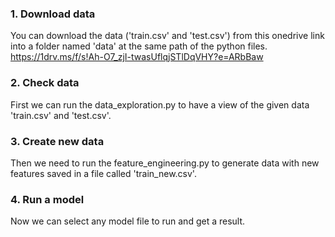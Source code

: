 ### 1. Download data
You can download the data ('train.csv' and 'test.csv') 
from this onedrive link into a folder named 'data' at the
same path of the python files.
https://1drv.ms/f/s!Ah-O7_zjI-twasUflqjSTlDqVHY?e=ARbBaw

### 2. Check data
First we can run the data_exploration.py to have a view of the given data 'train.csv' and 'test.csv'.

### 3. Create new data
Then we need to run the feature_engineering.py to generate data with new
features saved in a file called 'train_new.csv'.

### 4. Run a model
Now we can select any model file to run and get a result.
